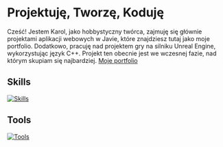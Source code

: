 # Projektuję, Tworzę, Koduję
Cześć! Jestem Karol,
jako  hobbystyczny twórca, zajmuję się głównie projektami aplikacji webowych w Javie, które znajdziesz tutaj jako moje portfolio. Dodatkowo, pracuję nad projektem gry na silniku Unreal Engine, wykorzystując język C++. Projekt ten obecnie jest we wczesnej fazie, nad którym skupiam się najbardziej. [Moje portfolio](https://kpodsiadlo7.github.io/)

## Skills
[![Skills](https://skills.thijs.gg/icons?i=java,js,cpp,mysql&theme=light&perline=4)](https://github.com/kpodsiadlo7)

## Tools
[![Tools](https://skills.thijs.gg/icons?i=unreal,rider,idea,gitlab,aws,docker&theme=light&perline=10)](https://github.com/kpodsiadlo7)
